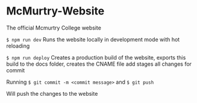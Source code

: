 # McMurtry-Website
The official Mcmurtry College website

`$ npm run dev`
Runs the website locally in development mode with hot reloading

`$ npm run deploy`
Creates a production build of the website, exports this build to the docs folder, creates the CNAME file add stages all changes for commit

Running 
`$ git commit -m <commit message>`
and 
`$ git push`

Will push the changes to the website


